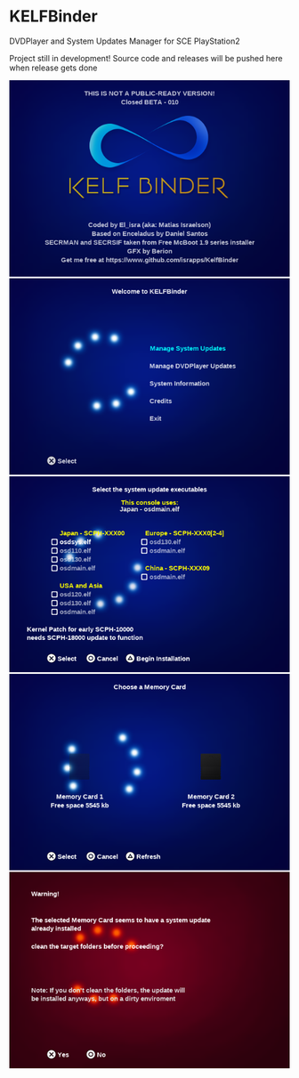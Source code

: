 # KELFBinder
DVDPlayer and System Updates Manager for SCE PlayStation2


Project still in development!
Source code and releases will be pushed here when release gets done

![IMG1](./img/img1.png)
![IMG2](./img/img2.png)
![IMG3](./img/img3.png)
![IMG3](./img/img4.png)
![IMG3](./img/img5.png)
